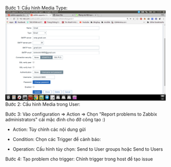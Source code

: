 Bước 1: Cấu hình Media Type:
![1](image/1.png)
Bước 2: Cấu hình Media trong User:

Bước 3:  Vào configuration => Action => Chọn "Report problems to Zabbix administrators" cái mặc đinh cho đỡ công tạo :) 
 * Action: Tùy chỉnh các nội dung gửi
 
 
 * Condition: Chọn các Trigger để cảnh báo: 
 
 
 * Operation: Cấu hình tùy chọn: Send to User groups hoặc Send to Users
 
 Bước 4: Tạo problem cho trigger: Chỉnh trigger trong host để tạo issue
 
 
 
 
